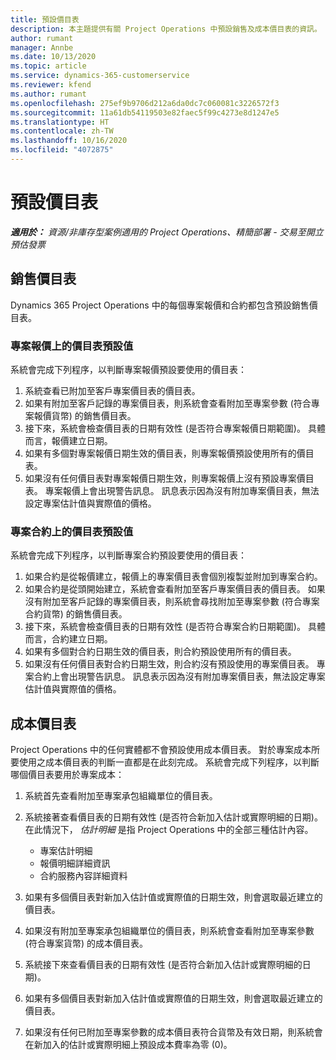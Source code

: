 ```yaml
---
title: 預設價目表
description: 本主題提供有關 Project Operations 中預設銷售及成本價目表的資訊。
author: rumant
manager: Annbe
ms.date: 10/13/2020
ms.topic: article
ms.service: dynamics-365-customerservice
ms.reviewer: kfend
ms.author: rumant
ms.openlocfilehash: 275ef9b9706d212a6da0dc7c060081c3226572f3
ms.sourcegitcommit: 11a61db54119503e82faec5f99c4273e8d1247e5
ms.translationtype: HT
ms.contentlocale: zh-TW
ms.lasthandoff: 10/16/2020
ms.locfileid: "4072875"
---
```

# <a name="default-price-lists"></a>預設價目表

_**適用於：** 資源/非庫存型案例適用的 Project Operations、精簡部署 - 交易至開立預估發票_

## <a name="sales-price-lists"></a>銷售價目表

Dynamics 365 Project Operations 中的每個專案報價和合約都包含預設銷售價目表。 

### <a name="price-list-default-on-project-quotes"></a>專案報價上的價目表預設值
系統會完成下列程序，以判斷專案報價預設要使用的價目表：

1. 系統查看已附加至客戶專案價目表的價目表。 
2. 如果有附加至客戶記錄的專案價目表，則系統會查看附加至專案參數 (符合專案報價貨幣) 的銷售價目表。
3. 接下來，系統會檢查價目表的日期有效性 (是否符合專案報價日期範圍)。 具體而言，報價建立日期。
4. 如果有多個對專案報價日期生效的價目表，則專案報價預設使用所有的價目表。
5. 如果沒有任何價目表對專案報價日期生效，則專案報價上沒有預設專案價目表。 專案報價上會出現警告訊息。 訊息表示因為沒有附加專案價目表，無法設定專案估計值與實際值的價格。

### <a name="price-list-default-on-project-contracts"></a>專案合約上的價目表預設值 
系統會完成下列程序，以判斷專案合約預設要使用的價目表：

1. 如果合約是從報價建立，報價上的專案價目表會個別複製並附加到專案合約。
2. 如果合約是從頭開始建立，系統會查看附加至客戶專案價目表的價目表。 如果沒有附加至客戶記錄的專案價目表，則系統會尋找附加至專案參數 (符合專案合約貨幣) 的銷售價目表。
4. 接下來，系統會檢查價目表的日期有效性 (是否符合專案合約日期範圍)。 具體而言，合約建立日期。
5. 如果有多個對合約日期生效的價目表，則合約預設使用所有的價目表。
6. 如果沒有任何價目表對合約日期生效，則合約沒有預設使用的專案價目表。 專案合約上會出現警告訊息。 訊息表示因為沒有附加專案價目表，無法設定專案估計值與實際值的價格。

## <a name="cost-price-lists"></a>成本價目表

Project Operations 中的任何實體都不會預設使用成本價目表。 對於專案成本所要使用之成本價目表的判斷一直都是在此刻完成。 系統會完成下列程序，以判斷哪個價目表要用於專案成本：

1. 系統首先查看附加至專案承包組織單位的價目表。
2. 系統接著查看價目表的日期有效性 (是否符合新加入估計或實際明細的日期)。 在此情況下， *估計明細* 是指 Project Operations 中的全部三種估計內容。

    - 專案估計明細
    - 報價明細詳細資訊
    - 合約服務內容詳細資料
  
3. 如果有多個價目表對新加入估計值或實際值的日期生效，則會選取最近建立的價目表。
4. 如果沒有附加至專案承包組織單位的價目表，則系統會查看附加至專案參數 (符合專案貨幣) 的成本價目表。
5. 系統接下來查看價目表的日期有效性 (是否符合新加入估計或實際明細的日期)。 
6. 如果有多個價目表對新加入估計值或實際值的日期生效，則會選取最近建立的價目表。
7. 如果沒有任何已附加至專案參數的成本價目表符合貨幣及有效日期，則系統會在新加入的估計或實際明細上預設成本費率為零 (0)。
